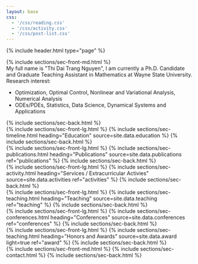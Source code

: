 ```yaml
---
layout: base
css:
  - '/css/reading.css'
  - '/css/activity.css'
  - '/css/post-list.css'
---
```


{% include header.html type="page" %}

<!-- intro -->
<section class="alt-color me-desc">
  {% include sections/sec-front-md.html %}
  <div class="me-description">
  My full name is "Thi Dai Trang Nguyen", I am currently a Ph.D. Candidate and Graduate Teaching Assistant in Mathematics at Wayne State University.
  </div>
  <div class="me-description">
    Research interest:
    <ul>
      <li>Optimization, Optimal Control, Nonlinear and Variational Analysis, Numerical Analysis</li>
      <li>ODEs/PDEs, Statistics, Data Science, Dynamical Systems and Applications</li>
    </ul>
  </div>
  {% include sections/sec-back.html %}
</section>

<!-- education -->
<section class="alt-color">
  {% include sections/sec-front-lg.html %}
  {% include sections/sec-timeline.html
    heading="Education"
    source=site.data.education
  %}
  {% include sections/sec-back.html %}
</section>

<!-- publications -->
<section class="alt-color">
  {% include sections/sec-front-lg.html %}
  {% include sections/sec-publications.html
    heading="Publications"
    source=site.data.publications
    ref="publications"
  %}
  {% include sections/sec-back.html %}
</section>

<!-- services / activities -->
<section class="alt-color">
  {% include sections/sec-front-lg.html %}
  {% include sections/sec-activity.html
    heading="Services / Extracurricular Activies"
    source=site.data.activities
    ref="activities"
  %}
  {% include sections/sec-back.html %}
</section>

<!-- teaching -->
<section class="alt-color">
  {% include sections/sec-front-lg.html %}
  {% include sections/sec-teaching.html
    heading="Teaching"
    source=site.data.teaching
    ref="teaching" %}
  {% include sections/sec-back.html %}
</section>

<!-- conferences -->
<section class="alt-color">
  {% include sections/sec-front-lg.html %}
  {% include sections/sec-conferences.html
    heading="Conferences"
    source=site.data.conferences
    ref="conferences"
  %}
  {% include sections/sec-back.html %}
</section>

<!-- award -->
<section class="alt-color">
  {% include sections/sec-front-lg.html %}
  {% include sections/sec-teaching.html
    heading="Honors and Awards"
    source=site.data.award
    light=true
    ref="award" %}
  {% include sections/sec-back.html %}
</section>

<!-- contact -->
<section class="alt-color not-pb-0">
  {% include sections/sec-front-md.html %}
  {% include sections/sec-contact.html %}
  {% include sections/sec-back.html %}
</section>
